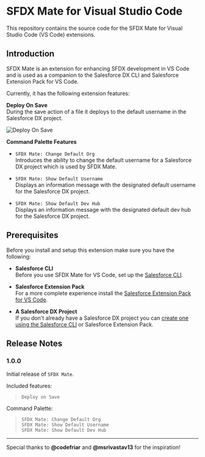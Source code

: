# SFDX Mate for Visual Studio Code

This repository contains the source code for the SFDX Mate for Visual Studio Code (VS Code) extensions.

## Introduction

SFDX Mate is an extension for enhancing SFDX development in VS Code and is used as a companion to the Salesforce DX CLI and Salesforce Extension Pack for VS Code.

Currently, it has the following extension features:

**Deploy On Save**<br/>
During the save action of a file it deploys to the default username in the Salesforce DX project.<br/>


![Deploy On Save](https://github.com/adamluvshotsauce/sfdxmate/raw/master/images/sfdxmate-deploy-on-save.gif)

**Command Palette Features**<br/>
* `SFDX Mate: Change Default Org`<br/>
Introduces the ability to change the default username for a Salesforce DX project which is used by SFDX Mate.

* `SFDX Mate: Show Default Username`<br/>
Displays an information message with the designated default username for the Salesforce DX project.

* `SFDX Mate: Show Default Dev Hub`<br/>
Displays an information message with the designated default dev hub for the Salesforce DX project.


## Prerequisites

Before you install and setup this extension make sure you have the following:
* **Salesforce CLI**<br/>
Before you use SFDX Mate for VS Code, set up the [Salesforce CLI](https://developer.salesforce.com/docs/atlas.en-us.sfdx_setup.meta/sfdx_setup/sfdx_setup_intro.htm).

* **Salesforce Extension Pack**<br/> 
For a more complete experience install the [Salesforce Extension Pack for VS Code](https://marketplace.visualstudio.com/items?itemName=salesforce.salesforcedx-vscode).

* **A Salesforce DX Project**<br/>
If you don't already have a Salesforce DX project you can [create one using the Salesforce CLI](https://developer.salesforce.com/docs/atlas.en-us.sfdx_dev.meta/sfdx_dev/sfdx_dev_workspace_setup.htm) or Salesforce Extension Pack.

## Release Notes

### 1.0.0

Initial release of `SFDX Mate`.

Included features: 
>`Deploy on Save`

Command Palette: 
>`SFDX Mate: Change Default Org`</br>
>`SFDX Mate: Show Default Username`</br>
>`SFDX Mate: Show Default Dev Hub`</br>

-----------------------------------------------------------------------------------------------------------

Special thanks to **@codefriar** and **@msrivastav13** for the inspiration!

